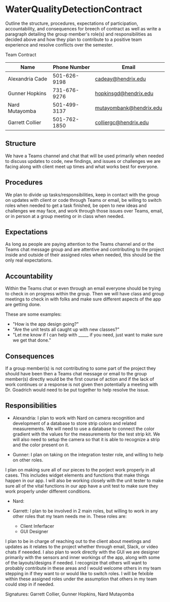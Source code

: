 # WaterQualityDetectionContract

Outline the structure, procedures, expectations of participation, accountability, and consequences for breech of contract as well as write a paragraph detailing the group member's role(s) and responsibilities as decided above and how they plan to contribute to a positive team experience and resolve conflicts over the semester.

Team Contract

| Name | Phone Number | Email |
| ----------- | ----------- |----------- |
| Alexandria Cade | 501-626-9198 | cadeay@hendrix.edu |
| Gunner Hopkins | 731-676-9276 | hopkinsgd@hendrix.edu |
| Nard Mutayomba | 501-499-3137 | mutayombank@hendrix.edu |
| Garrett Collier | 501-762-1850 | colliergc@hendrix.edu |

## Structure

We have a Teams channel and chat that will be used primarily when needed to discuss updates to code, new findings, and issues or challenges we are facing along with client meet up times and what works best for everyone.

## Procedures

We plan to divide up tasks/responsibilities, keep in contact with the group on updates with client or code through Teams or email, be willing to switch roles when needed to get a task finished, be open to new ideas and challenges we may face, and work through those issues over Teams, email, or in person at a group meeting or in class when needed.

## Expectations

As long as people are paying attention to the Teams channel and or the Teams chat message group and are attentive and contributing to the project inside and outside of their assigned roles when needed, this should be the only real expectations.

## Accountability

Within the Teams chat or even through an email everyone should be trying to check in on progress within the group. Then we will have class and group meetings to check in with folks and make sure different aspects of the app are getting done.

These are some examples:

- "How is the app design going?"
- "Are the unit tests all caught up with new classes?"
- "Let me know if I can help with _____ if you need, just want to make sure we get that done."

## Consequences

If a group member(s) is not contributing to some part of the project they should have been then a Teams chat message or email to the group member(s) directly would be the first course of action and if the lack of work continues or a response is not given then potentially a meeting with Dr. Goadrich would need to be put together to help resolve the issue.

## Responsibilities

- Alexandria: I plan to work with Nard on camera recognition and development of a database to store strip colors and related measurements. 
We will need to use a database to connect the color gradient with the values for the measurements for the test strip kit. We will also need to setup the camera so that it is able to recognize a strip and the color present on it. 

- Gunner: I plan on taking on the integration tester role, and willing to help on other roles.

I plan on making sure all of our pieces to the porject work properly in all cases. This includes widget elements and functions that make things happen in our app. I will also be working closely with the unit tester to make sure all of the vital functions in our app have a unit test to make sure they work properly under different conditions. 

- Nard:

- Garrett: I plan to be involved in 2 main roles, but willing to work in any other roles that my team needs me in. These roles are:
  - Client Inferfacer
  - GUI Designer

I plan to be in charge of reaching out to the client about meetings and updates as it relates to the project whether through email, Slack, or video chats if neeeded. I also plan to work directly with the GUI we are designer primarily with the sensors and inner workings of the app, along with some of the layouts/designs if needed. I recognize that others will want to probably contribute in these areas and I would welcome others in my team stepping in if they want to or would like to switch roles. I will be felxible within these assigned roles under the assumption that others in my team could step in if needed. 

Signatures: Garrett Collier, Gunner Hopkins, Nard Mutayomba

